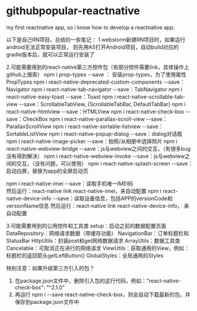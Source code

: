 # githubpopular-reactnative
my first reactnative app, so i know how to develop a reactnative app.

以下是自己RN项目，总结的一些笔记：
1.webstorm新建RN项目时，如果运行android无法正常安装项目，
则先用AS打开Android项目，自动build对应的gradle版本后，就可以正常运行安装了

2.可能需要用到的react-native第三方控件包（有部分控件需要link，具体操作上github上搜索）
npm i prop-types --save ： 安装prop-types，为了使用属性PropTypes
npm i react-native-deprecated-custom-components --save：Navigator
npm i react-native-tab-navigator --save：TabNavigator
npm i react-native-easy-toast --save：Toast
npm i react-native-scrollable-tab-view --save：ScrollableTabView, {ScrollableTabBar, DefaultTabBar}
npm i react-native-htmlview --save：HTMLView
npm i react-native-check-box --save：CheckBox
npm i react-native-parallax-scroll-view --save：ParallaxScrollView
npm i react-native-sortable-listview --save：SortableListView
npm i react-native-popup-dialog --save：dialog对话框
npm i react-native-image-picker --save：拍照/从相册中选择照片
npm i react-native-webview-bridge --save：js与webview之间的交互，（有很多bug没有得到解决）
npm i react-native-webview-invoke --save：js与webview之间的交互，（没有问题，可以使用）
npm i react-native-splash-screen --save：启动白屏，替换为app的全屏启动页


npm i react-native-imei --save：读取手机唯一IMEI码   
然后运行：react-native link react-native-imei，来自动配置
npm i react-native-device-info --save：读取设备信息，包括APP的versionCode和versionName信息
然后运行：react-native link react-native-device-info， 来自动配置


3.可能需要用到的公用控件和工具类
setup：启动之前的数据配置页面
DataRepository：网络请求数据（带缓存功能）
NavigationBar：订单标题栏和StatusBar
HttpUtils：封装post和get网络数据请求
ArrayUtils：数据工具类
Cancelable：可取消正在进行的网络请求
ViewUtils：获取通用的View，例如：标题栏的返回箭头getLeftButton()
GlobalStyles：全局通用的Styles



特别注意：如果升级第三方引入的包？
1. 在package.json文件中，删除引入包的这行代码，例如："react-native-check-box": "^2.1.0"
2. 再运行 npm i --save react-native-check-box，则会自动下载最新的包，并保存到package.json文件中
